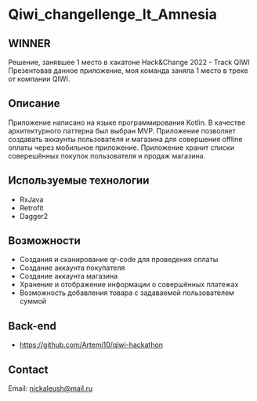 # Qiwi_changellenge_It_Amnesia

## WINNER
Решение, занявшее 1 место в хакатоне Hack&Change 2022 - Track QIWI
Презентовав данное приложение, моя команда заняла 1 место в треке от компании QIWI.

## Описание
Приложение написано на языке программирования Kotlin. В качестве архитектурного паттерна был выбран MVP. Приложение позволяет создавать аккаунты пользователя и магазина для совершения offline оплаты через мобильное приложение.
Приложение хранит списки соверешённых покупок пользователя и продаж магазина.

## Используемые технологии
- RxJava
- Retrofit
- Dagger2

## Возможности
- Создания и сканирование qr-code для проведения оплаты
- Создание аккаунта покупателя
- Создание аккаунта магазина
- Хранение и отображение информации о совершённых платежах
- Возможность добавления товара с задаваемой пользователем суммой

## Back-end
- https://github.com/Artemi10/qiwi-hackathon

## Contact
Email: nickaleush@mail.ru
